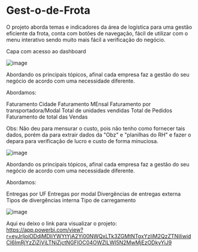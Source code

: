 # Gest-o-de-Frota
O projeto aborda temas e indicadores da área de logística para uma gestão eficiente da frota, conta com botões de navegação,
fácil de utilizar com o menu interativo sendo muito mais fácil a verificação do negócio.

Capa com acesso ao dashboard

![image](https://github.com/RafaelDuodecim/Gest-o-de-Frota/assets/148975110/0cc401c5-85ec-49d3-b4e8-232cb1d30af8)

Abordando os principais tópicos, afinal cada empresa faz a gestão do seu negócio de acordo com uma necessidade diferente.

Abordamos:

Faturamento Cidade
Faturamento MEnsal
Faturamento por transportadora/Modal
Total de unidades vendidas 
Total de Pedidos
Faturamento de total das Vendas 

Obs: Não deu para mensurar o custo, pois não tenho como fornecer tais dados, porém da para extrair dados da "Obz" e "planilhas do RH" e fazer 
o depara para verificação de lucro e custo de forma minuciosa. 

![image](https://github.com/RafaelDuodecim/Gest-o-de-Frota/assets/148975110/a872cd97-5ea2-409c-bf7d-911683fc09aa)

Abordando os principais tópicos, afinal cada empresa faz a gestão do seu negócio de acordo com uma necessidade diferente.

Abordamos:

Entregas por UF
Entregas por modal
Divergências de entregas externa
Tipos de divergências interna
Tipo de carregamento


![image](https://github.com/RafaelDuodecim/Gest-o-de-Frota/assets/148975110/e7ac0237-7353-4d5b-8e9f-4b5a45981a72)



Aqui eu deixo o link para visualizar o projeto: 
https://app.powerbi.com/view?r=eyJrIjoiODdjMDliYWYtYjA2Yi00NWQxLTk3ZGMtNTgxYzliM2QzZTNiIiwidCI6ImRjYzZiZjVjLTNiZjctNGFlOC04OWZlLWI5N2MwMjEzODkyYiJ9

